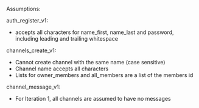 Assumptions:

auth_register_v1:
- accepts all characters for name_first, name_last and password, including leading and trailing whitespace

channels_create_v1:
- Cannot create channel with the same name (case sensitive)
- Channel name accepts all characters
- Lists for owner_members and all_members are a list of the members id

channel_message_v1:
- For Iteration 1, all channels are assumed to have no messages 
